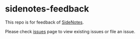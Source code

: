 # sidenotes-feedback

This repo is for feedback of [SideNotes](https://sidenotes.forth.ink/).

Please check [issues](https://github.com/forth-ink/sidenotes-feedback/issues) page to view existing issues or file an issue.
